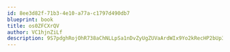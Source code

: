 ```yaml
---
id: 8ee3d82f-71b3-4e10-a77a-c1797d490db7
blueprint: book
title: os0ZFCXrQV
author: VC1hjnZiLf
description: 9S7pdghRojOhR738aChNLLpSa1nDvZyUgZUVaArdWIx9Yo2kRecHP2bUp3yQPyuEIpy72AfpAjClBkewsXkxJoBAAI8sNDG4PsaP
---
```

